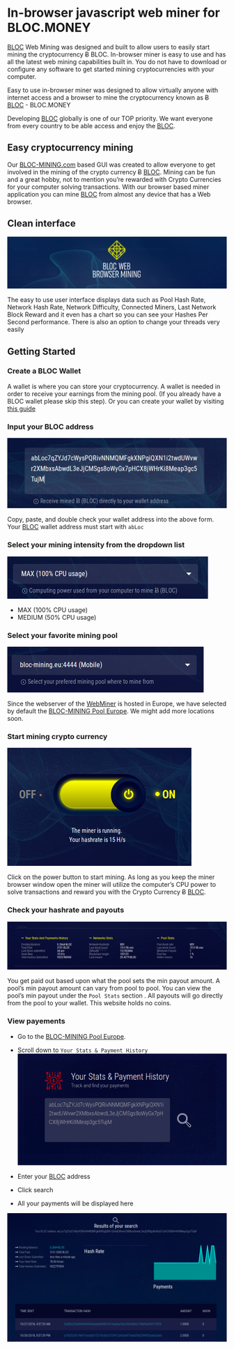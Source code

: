# In-browser javascript web miner for BLOC.MONEY

[BLOC](https://bloc.money) Web Mining was designed and built to allow users to easily start mining the cryptocurrency Ƀ BLOC. In-browser miner is easy to use and has all the latest web mining capabilities built in. You do not have to download or configure any software to get started mining cryptocurrencies with your computer.

Easy to use in-browser miner was designed to allow virtually anyone with internet access and a browser to mine the cryptocurrency known as Ƀ [BLOC](https://bloc.money) - BLOC.MONEY

Developing [BLOC](https://bloc.money) globally is one of our TOP priority. We want everyone from every country to be able access and enjoy the [BLOC](https://bloc.money).

## Easy cryptocurrency mining

Our [BLOC-MINING.com](https://bloc-mining.com) based GUI was created to allow everyone to get involved in the mining of the crypto currency Ƀ [BLOC](https://bloc.money). Mining can be fun and a great hobby, not to mention you’re rewarded with Crypto Currencies for your computer solving transactions. With our browser based miner application you can mine [BLOC](https://bloc.money) from almost any device that has a Web browser.

## Clean interface

![BLOC WEB MINER](images/webminer/WEBMINING1.png)

The easy to use user interface displays data such as Pool Hash Rate, Network Hash Rate, Network Difficulty, Connected Miners, Last Network Block Reward and it even has a chart so you can see your Hashes Per Second performance. There is also an option to change your threads very easily

## Getting Started

### Create a BLOC Wallet

A wallet is where you can store your cryptocurrency. A wallet is needed in order to receive your earnings from the mining pool. (If you already have a BLOC wallet please skip this step).
Or you can create your wallet by visiting [this guide](../wallets/Making-a-Wallet.md)

### Input your BLOC address

![BLOC WEB MINER](images/webminer/ADDRESS.png)

Copy, paste, and double check your wallet address into the above form. Your [BLOC](https://bloc.money) wallet address must start with `abLoc`

### Select your mining intensity from the dropdown list

![BLOC WEB MINER](images/webminer/POWER.png)

* MAX (100% CPU usage)
* MEDIUM (50% CPU usage)

### Select your favorite mining pool

![BLOC WEB MINER](images/webminer/POOL.png)

Since the webserver of the [WebMiner](https://bloc-mining.com) is hosted in Europe, we have selected by default the [BLOC-MINING Pool Europe](https://bloc-mining.eu). We might add more locations soon.

### Start mining crypto currency

![BLOC WEB MINER](images/webminer/RUNNING.png)

Click on the power button to start mining. As long as you keep the miner browser window open the miner will utilize the computer’s CPU power to solve transactions and reward you with the Crypto Currency Ƀ [BLOC](https://bloc.money).

### Check your hashrate and payouts

![BLOC WEB MINER](images/webminer/STATS.png)

You get paid out based upon what the pool sets the min payout amount. A pool’s min payout amount can vary from pool to pool. You can view the pool’s min payout under the `Pool Stats` section . All payouts will go directly from the pool to your wallet. This website holds no coins.

### View payements

* Go to the [BLOC-MINING Pool Europe](https://bloc-mining.eu).

* Scroll down to `Your Stats & Payment History`
![BLOC WEB MINER](images/webminer/CHECK.png)

* Enter your [BLOC](https://bloc.money) address
* Click search
* All your payments will be displayed here

![BLOC WEB MINER](images/webminer/CHECK2.png)